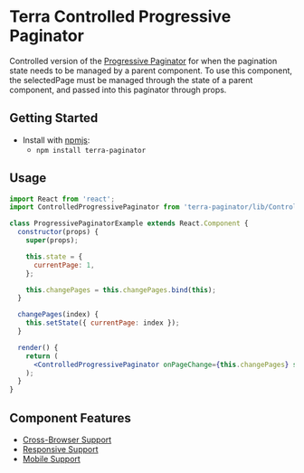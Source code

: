 # Terra Controlled Progressive Paginator

Controlled version of the [Progressive Paginator](https://github.com/cerner/terra-core/packages/terra-paginator/docs/ProgressiveREADME.md) for when the pagination state needs to be managed by a parent component. To use this component, the selectedPage must be managed through the state of a parent component, and passed into this paginator through props.

## Getting Started

- Install with [npmjs](https://www.npmjs.com):
  - `npm install terra-paginator`

## Usage

```jsx
import React from 'react';
import ControlledProgressivePaginator from 'terra-paginator/lib/ControlledProgressivePaginator';

class ProgressivePaginatorExample extends React.Component {
  constructor(props) {
    super(props);

    this.state = {
      currentPage: 1,
    };

    this.changePages = this.changePages.bind(this);
  }

  changePages(index) {
    this.setState({ currentPage: index });
  }

  render() {
    return (
      <ControlledProgressivePaginator onPageChange={this.changePages} selectedPage={this.state.currentPage} totalCount={450} itemCountPerPage={10} />
    );
  }
}
```

## Component Features

* [Cross-Browser Support](https://github.com/cerner/terra-ui/blob/master/src/terra-dev-site/contributing/ComponentStandards.e.contributing.md#cross-browser-support)
* [Responsive Support](https://github.com/cerner/terra-ui/blob/master/src/terra-dev-site/contributing/ComponentStandards.e.contributing.md#responsive-support)
* [Mobile Support](https://github.com/cerner/terra-ui/blob/master/src/terra-dev-site/contributing/ComponentStandards.e.contributing.md#mobile-support)
